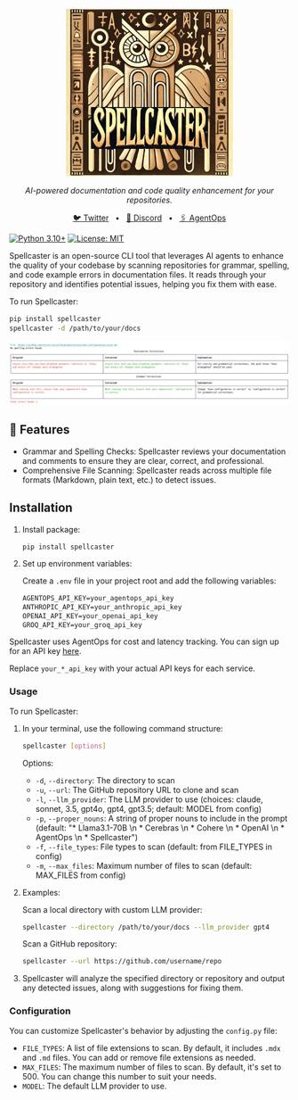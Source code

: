 <p align="center">
  <img src="assets/spellcasterlogo.png" alt="Spellcaster Logo" width="300"/>
</p>

<p align="center">
  <em>AI-powered documentation and code quality enhancement for your repositories.</em>
</p>


<p align="center">
<a href="https://twitter.com/agentopsai/">🐦 Twitter</a>
<span>&nbsp;&nbsp;•&nbsp;&nbsp;</span>
<a href="https://discord.gg/a4VQ23Aps5">📢 Discord</a>
<span>&nbsp;&nbsp;•&nbsp;&nbsp;</span>
<a href="https://agentops.ai/?spellcaster">🖇️ AgentOps</a>
</p>

[![Python 3.10+](https://img.shields.io/badge/python-3.10+-blue.svg)](https://www.python.org/downloads/release/python-3100/)
[![License: MIT](https://img.shields.io/badge/License-MIT-yellow.svg)](https://opensource.org/licenses/MIT)

Spellcaster is an open-source CLI tool that leverages AI agents to enhance the quality of your codebase by scanning repositories for grammar, spelling, and code example errors in documentation files. It reads through your repository and identifies potential issues, helping you fix them with ease.

To run Spellcaster:
```bash
pip install spellcaster
spellcaster -d /path/to/your/docs
```

![Screenshot](assets/screenshot.png)


## 🦉 Features

* Grammar and Spelling Checks: Spellcaster reviews your documentation and comments to ensure they are clear, correct, and professional.
* Comprehensive File Scanning: Spellcaster reads across multiple file formats (Markdown, plain text, etc.) to detect issues.

## Installation

1. Install package:

   ```bash
   pip install spellcaster
   ```

2. Set up environment variables:

   Create a `.env` file in your project root and add the following variables:

   ```
   AGENTOPS_API_KEY=your_agentops_api_key
   ANTHROPIC_API_KEY=your_anthropic_api_key
   OPENAI_API_KEY=your_openai_api_key
   GROQ_API_KEY=your_groq_api_key
   ```

Spellcaster uses AgentOps for cost and latency tracking. You can sign up for an API key [here](https://app.agentops.ai/).

Replace `your_*_api_key` with your actual API keys for each service.

### Usage

To run Spellcaster:

1. In your terminal, use the following command structure:

   ```bash
   spellcaster [options]
   ```

   Options:
   - `-d`, `--directory`: The directory to scan
   - `-u`, `--url`: The GitHub repository URL to clone and scan
   - `-l`, `--llm_provider`: The LLM provider to use (choices: claude, sonnet, 3.5, gpt4o, gpt4, gpt3.5; default: MODEL from config)
   - `-p`, `--proper_nouns`: A string of proper nouns to include in the prompt (default: "* Llama3.1-70B \n * Cerebras \n * Cohere \n * OpenAI \n * AgentOps \n * Spellcaster")
   - `-f`, `--file_types`: File types to scan (default: from FILE_TYPES in config)
   - `-m`, `--max_files`: Maximum number of files to scan (default: MAX_FILES from config)

2. Examples:

   Scan a local directory with custom LLM provider:
   ```bash
   spellcaster --directory /path/to/your/docs --llm_provider gpt4
   ```
   
   Scan a GitHub repository:
   ```bash
   spellcaster --url https://github.com/username/repo
   ```

3. Spellcaster will analyze the specified directory or repository and output any detected issues, along with suggestions for fixing them.

### Configuration

You can customize Spellcaster's behavior by adjusting the `config.py` file:

- `FILE_TYPES`: A list of file extensions to scan. By default, it includes `.mdx` and `.md` files. You can add or remove file extensions as needed.
- `MAX_FILES`: The maximum number of files to scan. By default, it's set to 500. You can change this number to suit your needs.
- `MODEL`: The default LLM provider to use.
